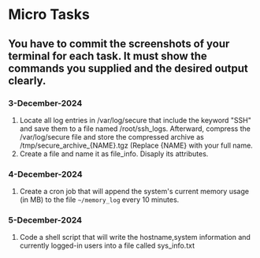 # Micro Tasks
## You have to commit the screenshots of your terminal for each task. It must show the commands you supplied and the desired output clearly. 

### 3-December-2024
1. Locate all log entries in /var/log/secure that include the keyword "SSH" and save them to a file named /root/ssh_logs. 
    Afterward, compress the /var/log/secure file and store the compressed archive as /tmp/secure_archive_{NAME}.tgz 
    (Replace {NAME} with your full name. 
2. Create a file and name it as file_info. Disaply its attributes. 

### 4-December-2024
1. Create a cron job that will append the system's current memory usage (in MB) to the file `~/memory_log` every 10 minutes. 

### 5-December-2024
1. Code a shell script that will write the hostname,system information and currently logged-in users into a file called sys_info.txt
